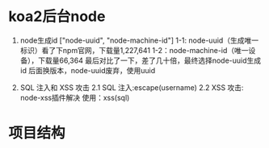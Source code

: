 # koa2后台node
1. node生成id ["node-uuid", "node-machine-id"]
1-1: node-uuid（生成唯一标识）看了下npm官网，下载量1,227,641
1-2：node-machine-id（唯一设备），下载量66,364
最后对比了一下，差了几十倍，最终选择node-uuid生成id
后面换版本，node-uuid废弃，使用uuid

2. SQL 注入和 XSS 攻击
2.1 SQL 注入:escape(username)
2.2 XSS 攻击: node-xss插件解决
使用：xss(sql)




# 项目结构


